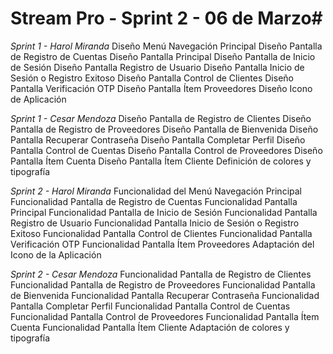 # Stream Pro - Sprint 2 - 06 de Marzo#

*Sprint 1 - Harol Miranda*
	Diseño Menú Navegación Principal
	Diseño Pantalla de Registro de Cuentas
	Diseño Pantalla Principal
	Diseño Pantalla de Inicio de Sesión
	Diseño Pantalla Registro de Usuario
	Diseño Pantalla Inicio de Sesión o Registro Exitoso
	Diseño Pantalla Control de Clientes
	Diseño Pantalla Verificación OTP
	Diseño Pantalla Ítem Proveedores
	Diseño Icono de Aplicación

*Sprint 1 - Cesar Mendoza*
	Diseño Pantalla de Registro de Clientes
	Diseño Pantalla de Registro de Proveedores
	Diseño Pantalla de Bienvenida
	Diseño Pantalla Recuperar Contraseña
	Diseño Pantalla Completar Perfil
	Diseño Pantalla Control de Cuentas
	Diseño Pantalla Control de Proveedores
	Diseño Pantalla Ítem Cuenta
	Diseño Pantalla Ítem Cliente
	Definición de colores y tipografía

*Sprint 2 - Harol Miranda*
	Funcionalidad del Menú Navegación Principal
	Funcionalidad Pantalla de Registro de Cuentas
	Funcionalidad Pantalla Principal
	Funcionalidad Pantalla de Inicio de Sesión
	Funcionalidad Pantalla Registro de Usuario
	Funcionalidad Pantalla Inicio de Sesión o Registro Exitoso
	Funcionalidad Pantalla Control de Clientes
	Funcionalidad Pantalla Verificación OTP
	Funcionalidad Pantalla Ítem Proveedores
	Adaptación del Icono de la Aplicación

*Sprint 2 - Cesar Mendoza*
	Funcionalidad Pantalla de Registro de Clientes
	Funcionalidad Pantalla de Registro de Proveedores
	Funcionalidad Pantalla de Bienvenida
	Funcionalidad Pantalla Recuperar Contraseña
	Funcionalidad Pantalla Completar Perfil
	Funcionalidad Pantalla Control de Cuentas
	Funcionalidad Pantalla Control de Proveedores
	Funcionalidad Pantalla Ítem Cuenta
	Funcionalidad Pantalla Ítem Cliente
	Adaptación de colores y tipografía
